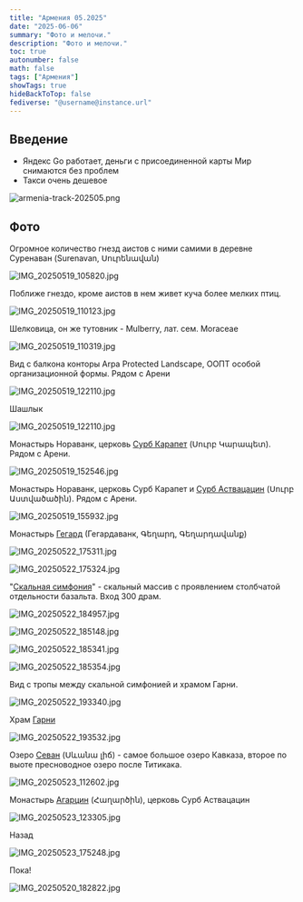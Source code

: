 ```yaml
---
title: "Армения 05.2025"
date: "2025-06-06"
summary: "Фото и мелочи."
description: "Фото и мелочи."
toc: true
autonumber: false
math: false
tags: ["Армения"]
showTags: true
hideBackToTop: false
fediverse: "@username@instance.url"
---
```


## Введение

* Яндекс Go работает, деньги с присоединенной карты Мир снимаются без проблем
* Такси очень дешевое

![armenia-track-202505.png](armenia-track-202505.png "Трек поездки")

## Фото

Огромное количество гнезд аистов с ними самими в деревне Суренаван (Surenavan, Սուրենավան)

![IMG_20250519_105820.jpg](IMG_20250519_105820.jpg)

Поближе гнездо, кроме аистов в нем живет куча более мелких птиц.

![IMG_20250519_110123.jpg](IMG_20250519_110123.jpg)

Шелковица, он же тутовник - Mulberry, лат. сем. Moraceae

![IMG_20250519_110319.jpg](IMG_20250519_110319.jpg)

Вид с балкона конторы Arpa Protected Landscape, ООПТ особой организационной формы. Рядом с Арени

![IMG_20250519_122110.jpg](IMG_20250519_122110.jpg)

Шашлык

![IMG_20250519_122110.jpg](IMG_20250519_122110.jpg)

Монастырь Нораванк, церковь [Сурб Карапет](https://ru.wikipedia.org/wiki/%D0%9D%D0%BE%D1%80%D0%B0%D0%B2%D0%B0%D0%BD%D0%BA#%D0%A6%D0%B5%D1%80%D0%BA%D0%BE%D0%B2%D1%8C_%D0%A1%D1%83%D1%80%D0%B1_%D0%9A%D0%B0%D1%80%D0%B0%D0%BF%D0%B5%D1%82) (Սուրբ Կարապետ). Рядом с Арени.

![IMG_20250519_152546.jpg](IMG_20250519_152546.jpg)

Монастырь Нораванк, церковь Сурб Карапет и [Сурб Аствацацин](https://ru.wikipedia.org/wiki/%D0%9D%D0%BE%D1%80%D0%B0%D0%B2%D0%B0%D0%BD%D0%BA#%D0%A6%D0%B5%D1%80%D0%BA%D0%BE%D0%B2%D1%8C_%D0%A1%D1%83%D1%80%D0%B1_%D0%90%D1%81%D1%82%D0%B2%D0%B0%D1%86%D0%B0%D1%86%D0%B8%D0%BD) (Սուրբ Աստվածածին). Рядом с Арени.

![IMG_20250519_155932.jpg](IMG_20250519_155932.jpg)

Монастырь [Гегард](https://ru.wikipedia.org/wiki/%D0%93%D0%B5%D0%B3%D0%B0%D1%80%D0%B4) (Гегардаванк, Գեղարդ, Գեղարդավանք)

![IMG_20250522_175311.jpg](IMG_20250522_175311.jpg)

![IMG_20250522_175324.jpg](IMG_20250522_175324.jpg)

"[Скальная симфония](https://ru.wikipedia.org/wiki/%D0%A1%D0%B8%D0%BC%D1%84%D0%BE%D0%BD%D0%B8%D1%8F_%D0%BA%D0%B0%D0%BC%D0%BD%D0%B5%D0%B9)" - скальный массив с проявлением столбчатой отдельности базальта. Вход 300 драм.

![IMG_20250522_184957.jpg](IMG_20250522_184957.jpg)

![IMG_20250522_185148.jpg](IMG_20250522_185148.jpg)

![IMG_20250522_185341.jpg](IMG_20250522_185341.jpg)

![IMG_20250522_185354.jpg](IMG_20250522_185354.jpg)

Вид с тропы между скальной симфонией и храмом Гарни.

![IMG_20250522_193340.jpg](IMG_20250522_193340.jpg)

Храм [Гарни](https://ru.wikipedia.org/wiki/%D0%93%D0%B0%D1%80%D0%BD%D0%B8_(%D1%85%D1%80%D0%B0%D0%BC))

![IMG_20250522_193532.jpg](IMG_20250522_193532.jpg)

Озеро [Севан](https://ru.wikipedia.org/wiki/%D0%A1%D0%B5%D0%B2%D0%B0%D0%BD) (Սևանա լիճ) - самое большое озеро Кавказа, второе по выоте пресноводное озеро после Титикака.

![IMG_20250523_112602.jpg](IMG_20250523_112602.jpg)

Монастырь [Агарцин](https://ru.wikipedia.org/wiki/%D0%90%D0%B3%D0%B0%D1%80%D1%86%D0%B8%D0%BD_(%D0%BC%D0%BE%D0%BD%D0%B0%D1%81%D1%82%D1%8B%D1%80%D1%8C)) (Հաղարծին), церковь Сурб Аствацацин

![IMG_20250523_123305.jpg](IMG_20250523_123305.jpg)

Назад

![IMG_20250523_175248.jpg](IMG_20250523_175248.jpg)

Пока!

![IMG_20250520_182822.jpg](IMG_20250520_182822.jpg)